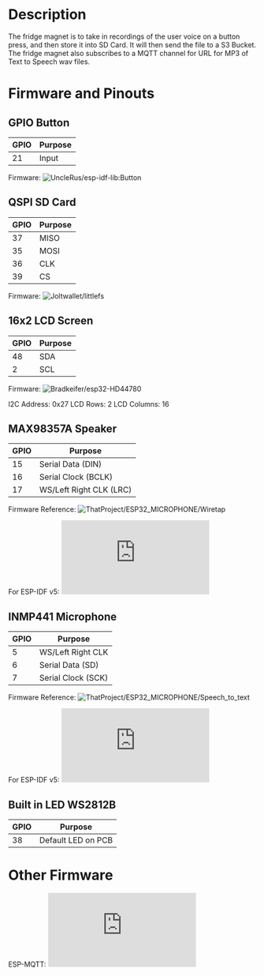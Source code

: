 # Description

The fridge magnet is to take in recordings of the user voice on a button press, and then store it into SD Card. It will then send the file to a S3 Bucket. 
The fridge magnet also subscribes to a MQTT channel for URL for MP3 of Text to Speech wav files.

# Firmware and Pinouts

## GPIO Button

|  GPIO | Purpose |
| --- | ---|
| 21  | Input|

Firmware: ![UncleRus/esp-idf-lib:Button](https://github.com/UncleRus/esp-idf-lib/tree/master/components/button)

## QSPI SD Card

|  GPIO | Purpose |
| --- | ---|
| 37  | MISO |
| 35  | MOSI|
| 36  | CLK |
| 39  | CS |

Firmware: ![Joltwallet/littlefs](https://components.espressif.com/components/joltwallet/littlefs)

## 16x2 LCD Screen

|  GPIO | Purpose |
| --- | ---|
| 48 | SDA|
| 2  | SCL|

Firmware: ![Bradkeifer/esp32-HD44780](https://github.com/bradkeifer/esp32-HD44780/tree/main)

I2C Address: 0x27
LCD Rows: 2
LCD Columns: 16


## MAX98357A Speaker

|  GPIO | Purpose |
| --- | ---|
| 15  | Serial Data (DIN) |
| 16  | Serial Clock (BCLK) |
| 17  | WS/Left Right CLK (LRC) |


Firmware Reference: ![ThatProject/ESP32_MICROPHONE/Wiretap](https://github.com/0015/ThatProject/blob/master/ESP32_MICROPHONE/Wiretap_INMP441_MAX98357A_via_websocket/Server_MAX98357A_TTGO/Server_MAX98357A_TTGO.ino)

For ESP-IDF v5: ![Espressif Docs](https://docs.espressif.com/projects/esp-idf/en/v5.3.1/esp32/api-reference/peripherals/i2s.html)

## INMP441 Microphone
|  GPIO | Purpose |
| --- | ---|
| 5  | WS/Left Right CLK|
| 6  | Serial Data (SD) |
| 7  | Serial Clock (SCK) |


Firmware Reference: ![ThatProject/ESP32_MICROPHONE/Speech_to_text](https://github.com/0015/ThatProject/blob/master/ESP32_MICROPHONE/ESP32_INMP441_SPEECH_TO_TEXT/ESP32_INMP441_RECORDING_UPLOAD_TO_SERVER/ESP32_INMP441_RECORDING_UPLOAD_TO_SERVER.ino)

For ESP-IDF v5: ![Espressif Docs](https://docs.espressif.com/projects/esp-idf/en/v5.3.1/esp32/api-reference/peripherals/i2s.html)

## Built in LED WS2812B

|  GPIO | Purpose |
| --- | ---|
| 38  | Default LED on PCB|


# Other Firmware
ESP-MQTT: ![ESP-MQTT](https://docs.espressif.com/projects/esp-idf/en/v5.3.1/esp32/api-reference/protocols/mqtt.html)



